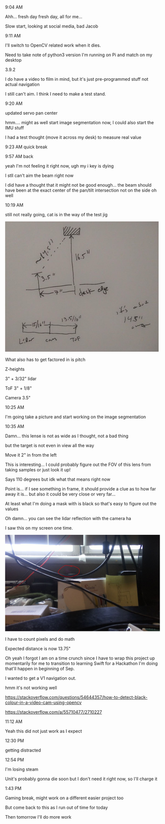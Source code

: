 9:04 AM

Ahh... fresh day fresh day, all for me...

Slow start, looking at social media, bad Jacob

9:11 AM

I'll switch to OpenCV related work when it dies.

Need to take note of python3 version I'm running on Pi and match on my desktop

3.9.2

I do have a video to film in mind, but it's just pre-programmed stuff not actual navigation

I still can't aim. I think I need to make a test stand.

9:20 AM

updated servo pan center

hmm.... might as well start image segmentation now, I could also start the IMU stuff

I had a test thought (move it across my desk) to measure real value

9:23 AM quick break

9:57 AM back

yeah I'm not feeling it right now, ugh my i key is dying

I stll can't aim the beam right now

I did have a thought that it might not be good enough... the beam should have been at the exact center of the pan/tilt intersection not on the side oh well

10:19 AM

still not really going, cat is in the way of the test jig

<img src="../../images/test-scenario.JPG" width="500"/>

What also has to get factored in is pitch

Z-heights

3" + 3/32" lidar

ToF 3" + 1/8"

Camera 3.5"

10:25 AM

I'm going take a picture and start working on the image segmentation

10:35 AM

Damn... this lense is not as wide as I thought, not a bad thing

but the target is not even in view all the way

Move it 2" in from the left

This is interesting... I could probably figure out the FOV of this lens from taking samples or just look it up!

Says 110 degrees but idk what that means right now

Point is... if I see something in frame, it should provide a clue as to how far away it is... but also it could be very close or very far...

At least what I'm doing a mask with is black so that's easy to figure out the values

Oh damn... you can see the lidar reflection with the camera ha

I saw this on my screen one time.

<img src="../../images/lidar-pattern.JPG" width="800"/>

I have to count pixels and do math

Expected distance is now 13.75"

Oh yeah I forgot I am on a time crunch since I have to wrap this project up momentarily for me to transition to learning Swift for a Hackathon I'm doing that'll happen in beginning of Sep.

I wanted to get a V1 navigation out.

hmm it's not working well

https://stackoverflow.com/questions/54644357/how-to-detect-black-colour-in-a-video-cam-using-opencv

https://stackoverflow.com/a/55710477/2710227

11:12 AM

Yeah this did not just work as I expect

12:30 PM

getting distracted

12:54 PM

I'm losing steam

Unit's probably gonna die soon but I don't need it right now, so I'll charge it

1:43 PM

Gaming break, might work on a different easier project too

But come back to this as I run out of time for today

Then tomorrow I'll do more work